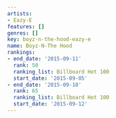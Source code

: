 ```yaml
---
artists:
- Eazy-E
features: []
genres: []
key: boyz-n-the-hood-eazy-e
name: Boyz-N-The Hood
rankings:
- end_date: '2015-09-11'
  rank: 50
  ranking_list: Billboard Hot 100
  start_date: '2015-09-05'
- end_date: '2015-09-18'
  rank: 65
  ranking_list: Billboard Hot 100
  start_date: '2015-09-12'
---
```



